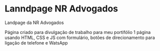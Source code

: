 # Lanndpage NR Advogados
 Landpage da NR Advogados

Página criado para divulgação de trabalho para meu portifólio
1 página usando HTML, CSS e JS com formulário, botões de direcionamento para ligação de telefone e WatsApp
